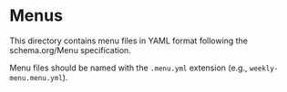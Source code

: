 # Menus

This directory contains menu files in YAML format following the schema.org/Menu specification.

Menu files should be named with the `.menu.yml` extension (e.g., `weekly-menu.menu.yml`).

